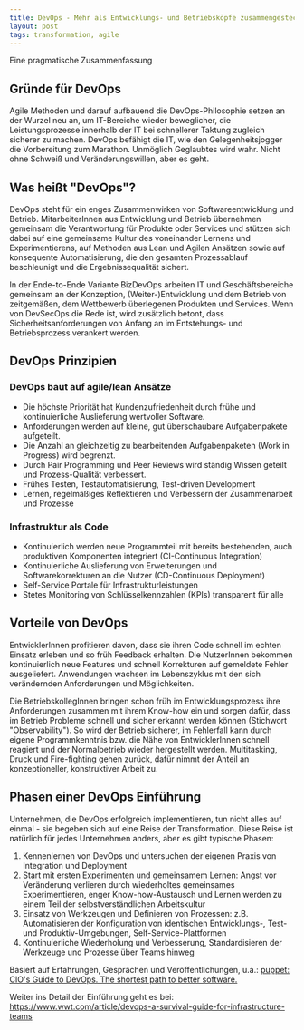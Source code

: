 ```yaml
---
title: DevOps - Mehr als Entwicklungs- und Betriebsköpfe zusammengesteckt
layout: post
tags: transformation, agile
---
```

Eine pragmatische Zusammenfassung 
 
## Gründe für DevOps
 
Agile Methoden und darauf aufbauend die DevOps-Philosophie setzen an der Wurzel neu an, um IT-Bereiche wieder beweglicher, die Leistungsprozesse innerhalb der IT bei schnellerer Taktung zugleich sicherer zu machen. DevOps befähigt die IT, wie den Gelegenheitsjogger die Vorbereitung zum Marathon. Unmöglich Geglaubtes wird wahr. Nicht ohne Schweiß und Veränderungswillen, aber es geht.
 
## Was heißt "DevOps"?
 
DevOps steht für ein enges Zusammenwirken von Softwareentwicklung und Betrieb. MitarbeiterInnen aus Entwicklung und Betrieb übernehmen gemeinsam die Verantwortung für Produkte oder Services und stützen sich dabei auf eine gemeinsame Kultur des voneinander Lernens und Experimentierens, auf Methoden aus Lean und Agilen Ansätzen sowie auf konsequente Automatisierung, die den gesamten Prozessablauf beschleunigt und die Ergebnissequalität sichert.
 
In der Ende-to-Ende Variante BizDevOps arbeiten IT und Geschäftsbereiche gemeinsam an der Konzeption, (Weiter-)Entwicklung und dem Betrieb von zeitgemäßen, dem Wettbewerb überlegenen Produkten und Services. Wenn von DevSecOps die Rede ist, wird zusätzlich betont, dass Sicherheitsanforderungen von Anfang an im Entstehungs- und Betriebsprozess verankert werden. 
 
## DevOps Prinzipien
 
### DevOps baut auf agile/lean Ansätze

- Die höchste Priorität hat Kundenzufriedenheit durch frühe und kontinuierliche Auslieferung wertvoller Software.
- Anforderungen werden auf kleine, gut überschaubare Aufgabenpakete aufgeteilt.
- Die Anzahl an gleichzeitig zu bearbeitenden Aufgabenpaketen (Work in Progress) wird begrenzt.
- Durch Pair Programming und Peer Reviews wird ständig Wissen geteilt und Prozess-Qualität verbessert.
- Frühes Testen, Testautomatisierung, Test-driven Development
- Lernen, regelmäßiges Reflektieren und Verbessern der Zusammenarbeit und Prozesse
 
### Infrastruktur als Code

- Kontinuierlich werden neue Programmteil mit bereits bestehenden, auch produktiven Komponenten integriert (CI-Continuous Integration)
- Kontinuierliche Auslieferung von Erweiterungen und Softwarekorrekturen an die Nutzer (CD-Continuous Deployment)
- Self-Service Portale für Infrastrukturleistungen
- Stetes Monitoring von Schlüsselkennzahlen (KPIs) transparent für alle
 
## Vorteile von DevOps
 
EntwicklerInnen profitieren davon, dass sie ihren Code schnell im echten Einsatz erleben und so früh Feedback erhalten. Die NutzerInnen bekommen kontinuierlich neue Features und schnell Korrekturen auf gemeldete Fehler ausgeliefert. Anwendungen wachsen im Lebenszyklus mit den sich verändernden Anforderungen und Möglichkeiten.
 
Die BetriebskollegInnen bringen schon früh im Entwicklungsprozess ihre Anforderungen zusammen mit ihrem Know-how ein und sorgen dafür, dass im Betrieb Probleme schnell und sicher erkannt werden können (Stichwort "Observability"). So wird der Betrieb sicherer, im Fehlerfall kann durch eigene Programmkenntnis bzw. die Nähe von EntwicklerInnen schnell reagiert und der Normalbetrieb wieder hergestellt werden. Multitasking, Druck und Fire-fighting gehen zurück, dafür nimmt der Anteil an konzeptioneller, konstruktiver Arbeit zu. 
 
## Phasen einer DevOps Einführung
 
Unternehmen, die DevOps erfolgreich implementieren, tun nicht alles auf einmal - sie begeben sich auf eine Reise der Transformation. Diese Reise ist natürlich für jedes Unternehmen anders, aber es gibt typische Phasen:
1. Kennenlernen von DevOps und untersuchen der eigenen Praxis von Integration und Deployment
1. Start mit ersten Experimenten und gemeinsamem Lernen: Angst vor Veränderung verlieren durch wiederholtes gemeinsames Experimentieren, enger Know-how-Austausch und Lernen werden zu einem Teil der selbstverständlichen Arbeitskultur
1. Einsatz von Werkzeugen und Definieren von Prozessen: z.B. Automatisieren der Konfiguration von identischen Entwicklungs-, Test- und Produktiv-Umgebungen, Self-Service-Plattformen
1. Kontinuierliche Wiederholung und Verbesserung, Standardisieren der Werkzeuge und Prozesse über Teams hinweg
 
Basiert auf Erfahrungen, Gesprächen und Veröffentlichungen, u.a.: [puppet: CIO's Guide to DevOps. The shortest path to better software.](https://puppet.com/resources/ebook/cio-guide-to-devops/) 

Weiter ins Detail der Einführung geht es bei: https://www.wwt.com/article/devops-a-survival-guide-for-infrastructure-teams 
 

